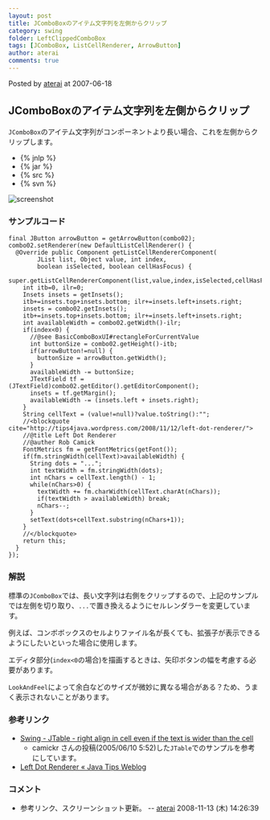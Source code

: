 ```yaml
---
layout: post
title: JComboBoxのアイテム文字列を左側からクリップ
category: swing
folder: LeftClippedComboBox
tags: [JComboBox, ListCellRenderer, ArrowButton]
author: aterai
comments: true
---
```


Posted by [aterai](http://terai.xrea.jp/aterai.html) at 2007-06-18

## JComboBoxのアイテム文字列を左側からクリップ
`JComboBox`のアイテム文字列がコンポーネントより長い場合、これを左側からクリップします。

- {% jnlp %}
- {% jar %}
- {% src %}
- {% svn %}

<!-- dummy comment line for breaking list -->

![screenshot](https://lh3.googleusercontent.com/_9Z4BYR88imo/TQTPEaiR2iI/AAAAAAAAAdY/E5fxUtKW0sM/s800/LeftClippedComboBox.png)

### サンプルコード
<pre class="prettyprint"><code>final JButton arrowButton = getArrowButton(combo02);
combo02.setRenderer(new DefaultListCellRenderer() {
  @Override public Component getListCellRendererComponent(
        JList list, Object value, int index,
        boolean isSelected, boolean cellHasFocus) {
    super.getListCellRendererComponent(list,value,index,isSelected,cellHasFocus);
    int itb=0, ilr=0;
    Insets insets = getInsets();
    itb+=insets.top+insets.bottom; ilr+=insets.left+insets.right;
    insets = combo02.getInsets();
    itb+=insets.top+insets.bottom; ilr+=insets.left+insets.right;
    int availableWidth = combo02.getWidth()-ilr;
    if(index&lt;0) {
      //@see BasicComboBoxUI#rectangleForCurrentValue
      int buttonSize = combo02.getHeight()-itb;
      if(arrowButton!=null) {
        buttonSize = arrowButton.getWidth();
      }
      availableWidth -= buttonSize;
      JTextField tf = (JTextField)combo02.getEditor().getEditorComponent();
      insets = tf.getMargin();
      availableWidth -= (insets.left + insets.right);
    }
    String cellText = (value!=null)?value.toString():"";
    //&lt;blockquote cite="http://tips4java.wordpress.com/2008/11/12/left-dot-renderer/"&gt;
    //@title Left Dot Renderer
    //@auther Rob Camick
    FontMetrics fm = getFontMetrics(getFont());
    if(fm.stringWidth(cellText)&gt;availableWidth) {
      String dots = "...";
      int textWidth = fm.stringWidth(dots);
      int nChars = cellText.length() - 1;
      while(nChars&gt;0) {
        textWidth += fm.charWidth(cellText.charAt(nChars));
        if(textWidth &gt; availableWidth) break;
        nChars--;
      }
      setText(dots+cellText.substring(nChars+1));
    }
    //&lt;/blockquote&gt;
    return this;
  }
});
</code></pre>

### 解説
標準の`JComboBox`では、長い文字列は右側をクリップするので、上記のサンプルでは左側を切り取り、`...`で置き換えるようにセルレンダラーを変更しています。

例えば、コンボボックスのセルよりファイル名が長くても、拡張子が表示できるようにしたいといった場合に使用します。

エディタ部分(`index<0`の場合)を描画するときは、矢印ボタンの幅を考慮する必要があります。

`LookAndFeel`によって余白などのサイズが微妙に異なる場合がある？ため、うまく表示されないことがあります。

### 参考リンク
- [Swing - JTable - right align in cell even if the text is wider than the cell](https://forums.oracle.com/thread/1389543)
    - camickr さんの投稿(2005/06/10 5:52)した`JTable`でのサンプルを参考にしています。
- [Left Dot Renderer « Java Tips Weblog](http://tips4java.wordpress.com/2008/11/12/left-dot-renderer/)

<!-- dummy comment line for breaking list -->

### コメント
- 参考リンク、スクリーンショット更新。 -- [aterai](http://terai.xrea.jp/aterai.html) 2008-11-13 (木) 14:26:39

<!-- dummy comment line for breaking list -->

